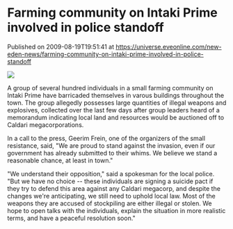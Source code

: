 # Farming community on Intaki Prime involved in police standoff
Published on 2009-08-19T19:51:41 at https://universe.eveonline.com/new-eden-news/farming-community-on-intaki-prime-involved-in-police-standoff

![](http://www.eve-mercury.net/images/mercurybanner.png)  
  
A group of several hundred individuals in a small farming community on Intaki Prime have barricaded themselves in varous buildings throughout the town. The group allegedly possesses large quantities of illegal weapons and explosives, collected over the last few days after group leaders heard of a memorandum indicating local land and resources would be auctioned off to Caldari megacorporations.

In a call to the press, Geerim Frein, one of the organizers of the small resistance, said, "We are proud to stand against the invasion, even if our government has already submitted to their whims. We believe we stand a reasonable chance, at least in town."

"We understand their opposition," said a spokesman for the local police. "But we have no choice -- these individuals are signing a suicide pact if they try to defend this area against any Caldari megacorp, and despite the changes we're anticipating, we still need to uphold local law. Most of the weapons they are accused of stockpiling are either illegal or stolen. We hope to open talks with the individuals, explain the situation in more realistic terms, and have a peaceful resolution soon."
